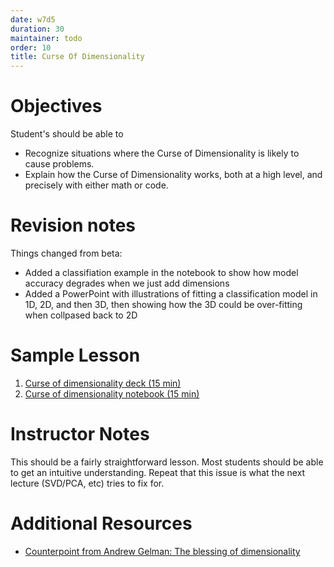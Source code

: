 ```yaml
---
date: w7d5
duration: 30
maintainer: todo
order: 10
title: Curse Of Dimensionality
---
```


# Objectives

Student's should be able to
* Recognize situations where the Curse of Dimensionality is likely to cause problems.
* Explain how the Curse of Dimensionality works, both at a high level, and precisely with either math or code.

# Revision notes

Things changed from beta:
* Added a classifiation example in the notebook to show how model accuracy degrades when we just add dimensions
* Added a PowerPoint with illustrations of fitting a classification model in 1D, 2D, and then 3D, then showing how the 3D could be over-fitting when collpased back to 2D

# Sample Lesson

1. [Curse of dimensionality deck (15 min)](https://github.com/thisismetis/dscurriculum_gamma/blob/master/curriculum/project-04/curse-of-dimensionality/curse_of_dim_lecture.pdf)
2. [Curse of dimensionality notebook (15 min)](https://github.com/thisismetis/dscurriculum_gamma/blob/master/curriculum/project-04/curse-of-dimensionality/Curse_of_Dimensionality.ipynb)

# Instructor Notes

This should be a fairly straightforward lesson. Most students should be able to get an intuitive understanding. Repeat that this issue is what the next lecture (SVD/PCA, etc) tries to fix for.

# Additional Resources

* [Counterpoint from Andrew Gelman: The blessing of dimensionality](https://andrewgelman.com/2004/10/27/the_blessing_of/)
